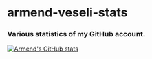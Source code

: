 # armend-veseli-stats
### Various statistics of my GitHub account.

[![Armend's GitHub stats](https://github-readme-stats.vercel.app/api?username=Vodkacannon&count_private=true&show_icons=true)](https://github.com/Vodkacannon/github-readme-stats)
